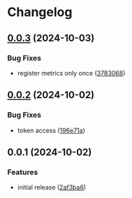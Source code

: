 # Changelog

## [0.0.3](https://github.com/ptah-sh/ptah-caddy/compare/v0.0.2...v0.0.3) (2024-10-03)


### Bug Fixes

* register metrics only once ([3783068](https://github.com/ptah-sh/ptah-caddy/commit/3783068601293c5bb039c258ff8065b9fc7f29bd))

## [0.0.2](https://github.com/ptah-sh/ptah-caddy/compare/v0.0.1...v0.0.2) (2024-10-02)


### Bug Fixes

* token access ([196e71a](https://github.com/ptah-sh/ptah-caddy/commit/196e71a3f22dd31f9055bd86021b7b50817da2f8))

## 0.0.1 (2024-10-02)


### Features

* initial release ([2af3ba6](https://github.com/ptah-sh/ptah-caddy/commit/2af3ba6398065c7a5b80329d00ec7f235bddfd87))
